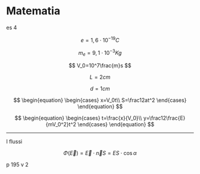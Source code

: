 # Matematia
es 4

$$
e=1,6\cdot 10^{-19}C
$$

$$
m_e=9,1\cdot 10^{-3}Kg
$$

$$
V_0=10^7\frac{m}s
$$

$$
L=2cm
$$


$$
d=1cm
$$


$$
\begin{equation} \begin{cases} 
x=V_0t\\
S=\frac12at^2
\end{cases} \end{equation}
$$


$$
\begin{equation} \begin{cases} t=\frac{x}{V_0}\\
y=\frac12\frac{E}{mV_0^2}t^2
\end{cases} \end{equation}
$$



--- 

I flussi

$$
\Phi(\vec{E})=\vec E \cdot \vec n S=ES\cdot \cos \alpha
$$

p 195 v 2
<!--stackedit_data:
eyJoaXN0b3J5IjpbMTI1NDU0NTE1XX0=
-->